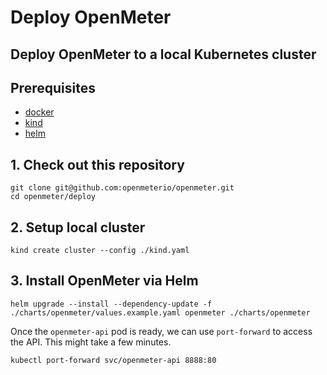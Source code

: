 # Deploy OpenMeter

## Deploy OpenMeter to a local Kubernetes cluster

## Prerequisites

- [docker](https://www.docker.com/)
- [kind](https://kind.sigs.k8s.io/)
- [helm](https://helm.sh/)

## 1. Check out this repository

```shell
git clone git@github.com:openmeterio/openmeter.git
cd openmeter/deploy
```

## 2. Setup local cluster

```shell
kind create cluster --config ./kind.yaml
```

## 3. Install OpenMeter via Helm

```shell
helm upgrade --install --dependency-update -f ./charts/openmeter/values.example.yaml openmeter ./charts/openmeter
```

Once the `openmeter-api` pod is ready, we can use `port-forward` to access the API.
This might take a few minutes.

```shell
kubectl port-forward svc/openmeter-api 8888:80
```
